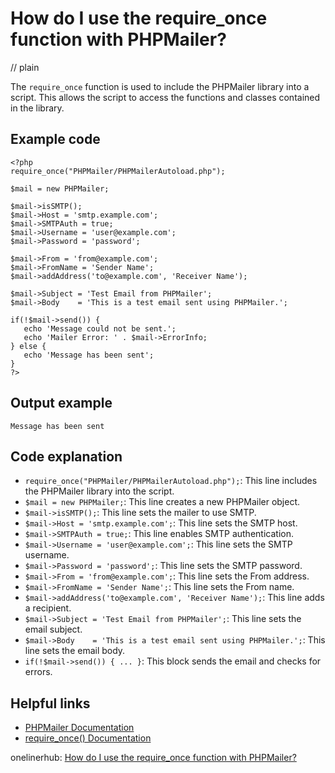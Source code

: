 # How do I use the require_once function with PHPMailer?
// plain

The `require_once` function is used to include the PHPMailer library into a script. This allows the script to access the functions and classes contained in the library.

## Example code

```
<?php
require_once("PHPMailer/PHPMailerAutoload.php");

$mail = new PHPMailer;

$mail->isSMTP();
$mail->Host = 'smtp.example.com';
$mail->SMTPAuth = true;
$mail->Username = 'user@example.com';
$mail->Password = 'password';

$mail->From = 'from@example.com';
$mail->FromName = 'Sender Name';
$mail->addAddress('to@example.com', 'Receiver Name');

$mail->Subject = 'Test Email from PHPMailer';
$mail->Body    = 'This is a test email sent using PHPMailer.';

if(!$mail->send()) {
   echo 'Message could not be sent.';
   echo 'Mailer Error: ' . $mail->ErrorInfo;
} else {
   echo 'Message has been sent';
}
?>
```

## Output example

```
Message has been sent
```

## Code explanation

- `require_once("PHPMailer/PHPMailerAutoload.php");`: This line includes the PHPMailer library into the script.
- `$mail = new PHPMailer;`: This line creates a new PHPMailer object.
- `$mail->isSMTP();`: This line sets the mailer to use SMTP.
- `$mail->Host = 'smtp.example.com';`: This line sets the SMTP host.
- `$mail->SMTPAuth = true;`: This line enables SMTP authentication.
- `$mail->Username = 'user@example.com';`: This line sets the SMTP username.
- `$mail->Password = 'password';`: This line sets the SMTP password.
- `$mail->From = 'from@example.com';`: This line sets the From address.
- `$mail->FromName = 'Sender Name';`: This line sets the From name.
- `$mail->addAddress('to@example.com', 'Receiver Name');`: This line adds a recipient.
- `$mail->Subject = 'Test Email from PHPMailer';`: This line sets the email subject.
- `$mail->Body    = 'This is a test email sent using PHPMailer.';`: This line sets the email body.
- `if(!$mail->send()) { ... }`: This block sends the email and checks for errors.

## Helpful links
- [PHPMailer Documentation](https://github.com/PHPMailer/PHPMailer/wiki)
- [require_once() Documentation](https://www.php.net/manual/en/function.require-once.php)

onelinerhub: [How do I use the require_once function with PHPMailer?](https://onelinerhub.com/phpmailer/how-do-i-use-the-require-once-function-with-phpmailer)